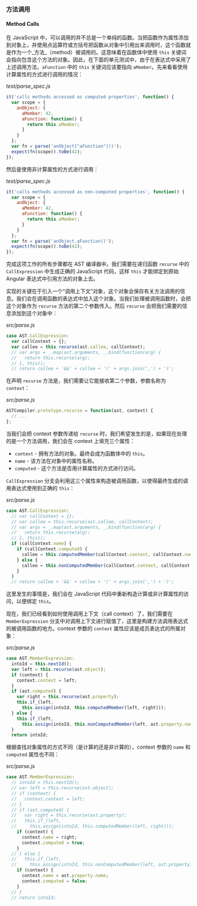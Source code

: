### 方法调用
#### Method Calls

在 JavaScript 中，可以调用的并不总是一个单纯的函数。当把函数作为属性添加到对象上，并使用点运算符或方括号把函数从对象中引用出来调用时，这个函数就是作为一个_方法_（method）被调用的。这意味着在函数体中使用 `this` 关键词会指向包含这个方法的对象。因此，在下面的单元测试中，由于在表达式中采用了上述调用方法，`aFunction` 中的 `this` 关键词应该要指向 `aMember`。先来看看使用计算属性的方式进行调用的情况：

_test/parse_spec.js_

```js
it('calls methods accessed as computed properties', function() {
  var scope = {
    anObject: {
      aMember: 42,
      aFunction: function() {
        return this.aMember;
      }
    }
  };
  var fn = parse('anObject["aFunction"]()');
  expect(fn(scope)).toBe(42);
});
```

然后是使用非计算属性的方式进行调用：

_test/parse_spec.js_

```js
it('calls methods accessed as non-computed properties', function() {
  var scope = {
    anObject: {
      aMember: 42,
      aFunction: function() {
        return this.aMember;
      }
    }
  };
  var fn = parse('anObject.aFunction()');
  expect(fn(scope)).toBe(42);
});
```

完成这项工作的所有步骤都在 AST 编译器中。我们需要在递归函数 `recurse` 中的 `CallExpression` 中生成正确的 JavaScript 代码，这样 `this` 才能绑定到原始 Angular 表达式中引用方法的对象上去。

实现的关键在于引入一个“调用上下文”对象，这个对象会保存有关方法调用的信息。我们会在调用函数的表达式中加入这个对象。当我们处理被调用函数时，会把这个对象作为 `recurse` 方法的第二个参数传入。然后 `recurse` 会把我们需要的信息添加到这个对象中：

_src/parse.js_

```js
case AST.CallExpression:
  var callContext = {};
  var callee = this.recurse(ast.callee, callContext);
  // var args = _.map(ast.arguments, _.bind(function(arg) {
  //   return this.recurse(arg);
  // }, this));
  // return callee + '&&' + callee + '(' + args.join(',') + ')';
```

在声明 `recurse` 方法是，我们需要让它能接收第二个参数，参数名称为 `context`：

_src/parse.js_

```js
ASTCompiler.prototype.recurse = function(ast, context) {
  // ...
};
````

当我们会把 context 参数传递给 `recurse` 时，我们希望发生的是，如果现在处理的是一个方法调用，我们会在 context 上填充三个属性：

- `context` - 拥有方法的对象。最终会成为函数体中的 `this`。
- `name` - 该方法在对象中的属性名称。
- `computed` - 这个方法是否用计算属性的方式进行访问。

`CallExpression` 分支会利用这三个属性来构造被调用函数，以使得最终生成的调用表达式使用到正确的 `this`：

_src/parse.js_

```js
case AST.CallExpression:
  // var callContext = {};
  // var callee = this.recurse(ast.callee, callContext);
  // var args = _.map(ast.arguments, _.bind(function(arg) {
  //   return this.recurse(arg);
  // }, this));
  if (callContext.name) {
    if (callContext.computed) {
      callee = this.computedMember(callContext.context, callContext.name);
    } else {
      callee = this.nonComputedMember(callContext.context, callContext.name);
    }
  }
  // return callee + '&&' + callee + '(' + args.join(',') + ')';
```

这里发生的事情是，我们会在 JavaScript 代码中重新构造计算或非计算属性的访问，以便绑定 `this`。

现在，我们已经看到如何使用调用上下文（call context）了，我们需要在 `MemberExpression` 分支中对调用上下文进行赋值了，这里是构建方法调用表达式的被调用函数的地方。context 参数的 `context` 属性应该是成员表达式的所属对象：

_src/parse.js_

```js
case AST.MemberExpression:
  intoId = this.nextId();
  var left = this.recurse(ast.object);
  if (context) {
    context.context = left;
  }
  if (ast.computed) {
    var right = this.recurse(ast.property);
    this.if_(left,
      this.assign(intoId, this.computedMember(left, right)));
  } else {
    this.if_(left,
      this.assign(intoId, this.nonComputedMember(left, ast.property.name)));
  }
  return intoId;
```

根据查找对象属性的方式不同（是计算的还是非计算的），context 参数的 `name` 和 `computed` 属性也不同：

_src/parse.js_

```js
case AST.MemberExpression:
  // intoId = this.nextId();
  // var left = this.recurse(ast.object);
  // if (context) {
  //   context.context = left;
  // }
  // if (ast.computed) {
  //   var right = this.recurse(ast.property);
  //   this.if_(left,
  //     this.assign(intoId, this.computedMember(left, right)));
    if (context) {
      context.name = right;
      context.computed = true;
    }
  // } else {
  //   this.if_(left,
  //     this.assign(intoId, this.nonComputedMember(left, ast.property.name)));
    if (context) {
      context.name = ast.property.name;
      context.computed = false;
    }
  // }
  // return intoId;
```